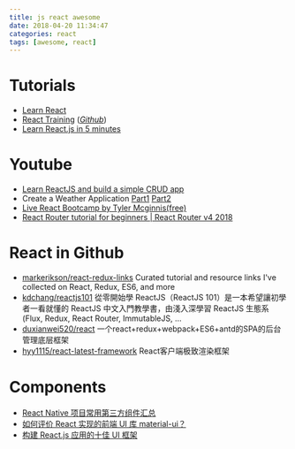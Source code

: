 ```yaml
---
title: js react awesome
date: 2018-04-20 11:34:47
categories: react
tags: [awesome, react]
---
```


# Tutorials
- [Learn React](https://www.kirupa.com/react/)
- [React Training](https://reacttraining.com/) (*[Github](https://github.com/ReactTraining)*)
- [Learn React.js in 5 minutes](https://medium.freecodecamp.org/learn-react-js-in-5-minutes-526472d292f4)

# Youtube
- [Learn ReactJS and build a simple CRUD app](https://www.youtube.com/watch?v=S66rHpyU-Eg&t=1503s)
- Create a Weather Application [Part1](https://www.youtube.com/watch?v=204C9yNeOYI) [Part2](https://i.ytimg.com/an_webp/P0vsGO4svUM/mqdefault_6s.webp?du=3000&sqp=CLDo39YF&rs=AOn4CLAbML85rBwTXN9OPTG3ZQCQRF4_cw)
- [Live React Bootcamp by Tyler Mcginnis(free)](https://www.youtube.com/playlist?list=PLqrUy7kON1mfWjiu0GWQhefWSx38v0UGo)
- [React Router tutorial for beginners | React Router v4 2018](https://www.youtube.com/watch?v=91F8reC8kvo)

<!-- more -->

# React in Github
- [markerikson/react-redux-links](https://github.com/markerikson/react-redux-links) Curated tutorial and resource links I've collected on React, Redux, ES6, and more
- [kdchang/reactjs101](https://github.com/kdchang/reactjs101) 從零開始學 ReactJS（ReactJS 101）是一本希望讓初學者一看就懂的 ReactJS 中文入門教學書，由淺入深學習 ReactJS 生態系 (Flux, Redux, React Router, ImmutableJS, …
- [duxianwei520/react](https://github.com/duxianwei520/react) 一个react+redux+webpack+ES6+antd的SPA的后台管理底层框架
- [hyy1115/react-latest-framework](https://github.com/hyy1115/react-latest-framework) React客户端极致渲染框架


# Components
- [React Native 项目常用第三方组件汇总](https://github.com/Geek-ch/react-native-thirdparty)
- [如何评价 React 实现的前端 UI 库 material-ui？](https://www.zhihu.com/question/51040975/answer/124123187)
- [构建 React.js 应用的十佳 UI 框架](http://www.iteye.com/news/32408)

